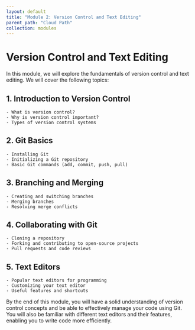 ```yaml
---
layout: default
title: "Module 2: Version Control and Text Editing"
parent_path: "Cloud Path"
collection: modules
---
```


# Version Control and Text Editing

In this module, we will explore the fundamentals of version control and text editing. We will cover the following topics:

## 1. Introduction to Version Control
    - What is version control?
    - Why is version control important?
    - Types of version control systems

## 2. Git Basics
    - Installing Git
    - Initializing a Git repository
    - Basic Git commands (add, commit, push, pull)

## 3. Branching and Merging
    - Creating and switching branches
    - Merging branches
    - Resolving merge conflicts

## 4. Collaborating with Git
    - Cloning a repository
    - Forking and contributing to open-source projects
    - Pull requests and code reviews

## 5. Text Editors
    - Popular text editors for programming
    - Customizing your text editor
    - Useful features and shortcuts

By the end of this module, you will have a solid understanding of version control concepts and be able to effectively manage your code using Git. You will also be familiar with different text editors and their features, enabling you to write code more efficiently.